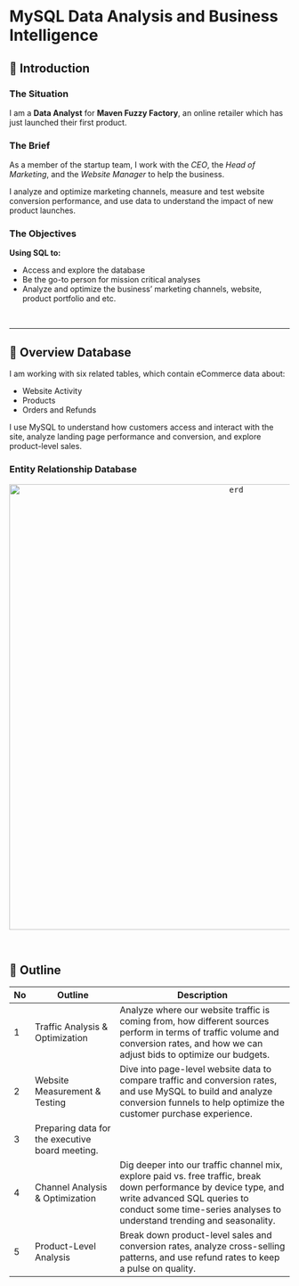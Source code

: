 # **MySQL Data Analysis and Business Intelligence**

## 📂 **Introduction**
### **The Situation**
I am a **Data Analyst** for **Maven Fuzzy Factory**, an online retailer which has just launched their first product.

### **The Brief**
As a member of the startup team, I work with the *CEO*, the *Head of Marketing*, and the *Website Manager* to help the business.

I analyze and optimize marketing channels, measure and test website conversion performance, and use data to understand the impact of new product launches. 

### **The Objectives**
**Using SQL to:**
- Access and explore the database
- Be the go-to person for mission critical analyses
- Analyze and optimize the business’ marketing channels, website, product portfolio and etc. <br>
<br>

---

## 📂 **Overview Database**
I am working with six related tables, which contain eCommerce data about:
- Website Activity
- Products
- Orders and Refunds

I use MySQL to understand how customers access and interact with the site, analyze landing page performance and conversion, and explore product-level sales.

### **Entity Relationship Database**



<p align="center">
  <kbd><img width="800" alt="erd" src="https://user-images.githubusercontent.com/115857221/216096971-49eb3432-6cdf-49c4-afcc-78e386d6cb50.png"> </kbd> <br>
</p>

<br>


## 📂 **Outline**

No | Outline | Description
---|---|---
1 | Traffic Analysis & Optimization | Analyze where our website traffic is coming from, how different sources perform in terms of traffic volume and conversion rates, and how we can adjust bids to optimize our budgets.
2 | Website Measurement & Testing | Dive into page-level website data to compare traffic and conversion rates, and use MySQL to build and analyze conversion funnels to help optimize the customer purchase experience.
3 | Preparing data for the executive board meeting.
4 | Channel Analysis & Optimization | Dig deeper into our traffic channel mix, explore paid vs. free traffic, break down performance by device type, and write advanced SQL queries to conduct some time-series analyses to understand trending and seasonality.
5 | Product-Level Analysis | Break down product-level sales and conversion rates, analyze cross-selling patterns, and use refund rates to keep a pulse on quality.


